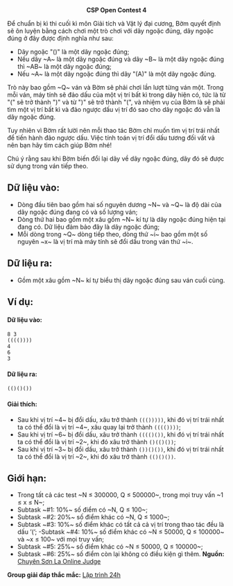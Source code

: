 **<center>CSP Open Contest 4</center>**

Để chuẩn bị kì thi cuối kì môn Giải tích và Vật lý đại cương, Bờm quyết định sẽ ôn luyện bằng cách chơi một trò chơi với dãy ngoặc đúng, dãy ngoặc đúng ở đây được định nghĩa như sau:
- Dãy ngoặc "()" là một dãy ngoặc đúng;
- Nếu dãy ~A~ là một dãy ngoặc đúng và dãy ~B~ là một dãy ngoặc đúng thì ~AB~ là một dãy ngoặc đúng;
- Nếu ~A~ là một dãy ngoặc đúng thì dãy "(A)" là một dãy ngoặc đúng.

Trò này bao gồm ~Q~ ván và Bờm sẽ phải chơi lần lượt từng ván một. Trong mỗi ván, máy tính sẽ đảo dấu của một vị trí bất kì trong dãy hiện có, tức là từ "(" sẽ trở thành ")" và từ ")" sẽ trở thành "(", và nhiệm vụ của Bờm là sẽ phải tìm một vị trí bất kì và đảo ngược dấu vị trí đó sao cho dãy ngoặc đó vẫn là dãy ngoặc đúng.

Tuy nhiên vì Bờm rất lười nên mỗi thao tác Bờm chỉ muốn tìm vị trí trái nhất để tiến hành đảo ngược dấu. Việc tính toán vị trí đổi dấu tương đối vất vả nên bạn hãy tìm cách giúp Bờm nhé!

Chú ý rằng sau khi Bờm biến đổi lại dãy về dãy ngoặc đúng, dãy đó sẽ được sử dụng trong ván tiếp theo.

## Dữ liệu vào:
- Dòng đầu tiên bao gồm hai số nguyên dương ~N~ và ~Q~ là độ dài của dãy ngoặc đúng đang có và số lượng ván;
- Dòng thứ hai bao gồm một xâu gồm ~N~ kí tự là dãy ngoặc đúng hiện tại đang có. Dữ liệu đảm bảo đây là dãy ngoặc đúng;
- Mỗi dòng trong ~Q~ dòng tiếp theo, dòng thứ ~i~ bao gồm một số nguyên ~x~ là vị trí mà máy tính sẽ đổi dấu trong ván thứ ~i~.

## Dữ liệu ra:
- Gồm một xâu gồm ~N~ kí tự biểu thị dãy ngoặc đúng sau ván cuối cùng.

## Ví dụ:
#### Dữ liệu vào:
```
8 3
(((())))
4
6
3
```

#### Dữ liệu ra:
```
(()()())
```

#### Giải thích:
- Sau khi vị trí ~4~ bị đổi dấu, xâu trở thành `((()))))`, khi đó vị trí trái nhất ta có thể đổi là vị trí ~4~, xâu quay lại trở thành `(((())))`;
- Sau khi vị trí ~6~ bị đổi dấu, xâu trở thành `(((()())`, khi đó vị trí trái nhất ta có thể đổi là vị trí ~2~, khi đó xâu trở thành `()(()())`;
- Sau khi vị trí ~3~ bị đổi dấu, xâu trở thành `())()())`, khi đó vị trí trái nhất ta có thể đổi là vị trí ~2~, khi đó xâu trở thành `(()()())`.

## Giới hạn:
- Trong tất cả các test ~N ≤ 300000, Q ≤ 500000~, trong mọi truy vấn ~1 ≤ x ≤ N~;
- Subtask ~\#1: 10\%~ số điểm có ~N, Q ≤ 100~;
- Subtask ~\#2: 20\%~ số điểm khác có ~N, Q ≤ 1000~;
- Subtask ~\#3: 10\%~ số điểm khác có tất cả cả vị trí trong thao tác đều là dấu ’(’;
-Subtask ~\#4: 10\%~ số điểm khác có ~N ≤ 50000, Q ≤ 100000~ và ~x ≤ 100~ với mọi truy vấn;
- Subtask ~\#5: 25\%~ số điểm khác có ~N ≤ 50000, Q ≤ 100000~;
- Subtask ~\#6: 25\%~ số điểm còn lại không có điều kiện gì thêm.
**Nguồn:** [Chuyên Sơn La Online Judge](http://csloj.ddns.net/)

**Group giải đáp thắc mắc:** [Lập trình 24h](https://www.facebook.com/groups/1386904321519984)